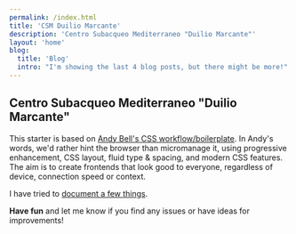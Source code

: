 ```yaml
---
permalink: /index.html
title: 'CSM Duilio Marcante'
description: 'Centro Subacqueo Mediterraneo "Duilio Marcante"'
layout: 'home'
blog:
  title: 'Blog'
  intro: "I'm showing the last 4 blog posts, but there might be more!"
---
```


## Centro Subacqueo Mediterraneo "Duilio Marcante"

This starter is based on [Andy Bell's CSS workflow/boilerplate](/about/).
In Andy's words, we'd rather hint the browser than micromanage it, using progressive enhancement, CSS layout, fluid type & spacing, and modern CSS features.
The aim is to create frontends that look good to everyone, regardless of device, connection speed or context.

I have tried to [document a few things](/get-started/).

**Have fun** and let me know if you find any issues or have ideas for improvements!
